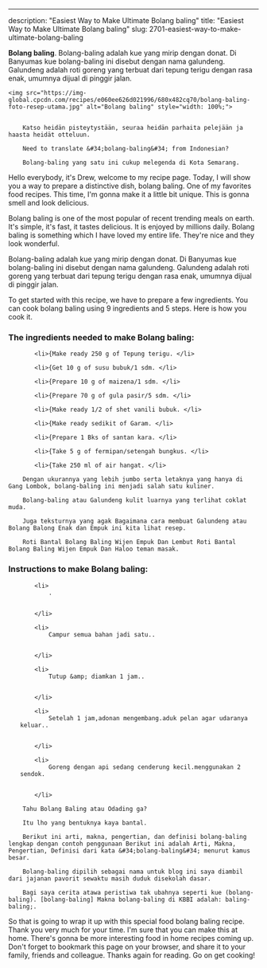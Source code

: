 ---
description: "Easiest Way to Make Ultimate Bolang baling"
title: "Easiest Way to Make Ultimate Bolang baling"
slug: 2701-easiest-way-to-make-ultimate-bolang-baling

<p>
	<strong>Bolang baling</strong>. 
	Bolang-baling adalah kue yang mirip dengan donat. Di Banyumas kue bolang-baling ini disebut dengan nama galundeng. Galundeng adalah roti goreng yang terbuat dari tepung terigu dengan rasa enak, umumnya dijual di pinggir jalan.
</p>
<p>
	
	<img src="https://img-global.cpcdn.com/recipes/e060ee626d021996/680x482cq70/bolang-baling-foto-resep-utama.jpg" alt="Bolang baling" style="width: 100%;">
	
	
		Katso heidän pisteytystään, seuraa heidän parhaita pelejään ja haasta heidät otteluun.
	
		Need to translate &#34;bolang-baling&#34; from Indonesian?
	
		Bolang-baling yang satu ini cukup melegenda di Kota Semarang.
	
</p>
<p>
	Hello everybody, it's Drew, welcome to my recipe page. Today, I will show you a way to prepare a distinctive dish, bolang baling. One of my favorites food recipes. This time, I'm gonna make it a little bit unique. This is gonna smell and look delicious.
</p>
	
<p>
	Bolang baling is one of the most popular of recent trending meals on earth. It's simple, it's fast, it tastes delicious. It is enjoyed by millions daily. Bolang baling is something which I have loved my entire life. They're nice and they look wonderful.
</p>
<p>
	Bolang-baling adalah kue yang mirip dengan donat. Di Banyumas kue bolang-baling ini disebut dengan nama galundeng. Galundeng adalah roti goreng yang terbuat dari tepung terigu dengan rasa enak, umumnya dijual di pinggir jalan.
</p>

<p>
To get started with this recipe, we have to prepare a few ingredients. You can cook bolang baling using 9 ingredients and 5 steps. Here is how you cook it.
</p>

<h3>The ingredients needed to make Bolang baling:</h3>

<ol>
	
		<li>{Make ready 250 g of Tepung terigu. </li>
	
		<li>{Get 10 g of susu bubuk/1 sdm. </li>
	
		<li>{Prepare 10 g of maizena/1 sdm. </li>
	
		<li>{Prepare 70 g of gula pasir/5 sdm. </li>
	
		<li>{Make ready 1/2 of shet vanili bubuk. </li>
	
		<li>{Make ready sedikit of Garam. </li>
	
		<li>{Prepare 1 Bks of santan kara. </li>
	
		<li>{Take 5 g of fermipan/setengah bungkus. </li>
	
		<li>{Take 250 ml of air hangat. </li>
	
</ol>
<p>
	
		Dengan ukurannya yang lebih jumbo serta letaknya yang hanya di Gang Lombok, bolang-baling ini menjadi salah satu kuliner.
	
		Bolang-baling atau Galundeng kulit luarnya yang terlihat coklat muda.
	
		Juga teksturnya yang agak Bagaimana cara membuat Galundeng atau Bolang Balong Enak dan Empuk ini kita lihat resep.
	
		Roti Bantal Bolang Baling Wijen Empuk Dan Lembut Roti Bantal Bolang Baling Wijen Empuk Dan Haloo teman masak.
	
</p>

<h3>Instructions to make Bolang baling:</h3>

<ol>
	
		<li>
			.
			
			
		</li>
	
		<li>
			Campur semua bahan jadi satu..
			
			
		</li>
	
		<li>
			Tutup &amp; diamkan 1 jam..
			
			
		</li>
	
		<li>
			Setelah 1 jam,adonan mengembang.aduk pelan agar udaranya keluar..
			
			
		</li>
	
		<li>
			Goreng dengan api sedang cenderung kecil.menggunakan 2 sendok.
			
			
		</li>
	
</ol>

<p>
	
		Tahu Bolang Baling atau Odading ga?
	
		Itu lho yang bentuknya kaya bantal.
	
		Berikut ini arti, makna, pengertian, dan definisi bolang-baling lengkap dengan contoh penggunaan Berikut ini adalah Arti, Makna, Pengertian, Definisi dari kata &#34;bolang-baling&#34; menurut kamus besar.
	
		Bolang-baling dipilih sebagai nama untuk blog ini saya diambil dari jajanan pavorit sewaktu masih duduk disekolah dasar.
	
		Bagi saya cerita atawa peristiwa tak ubahnya seperti kue (bolang-baling). [bolang-baling] Makna bolang-baling di KBBI adalah: baling-baling;.
	
</p>

<p>
	So that is going to wrap it up with this special food bolang baling recipe. Thank you very much for your time. I'm sure that you can make this at home. There's gonna be more interesting food in home recipes coming up. Don't forget to bookmark this page on your browser, and share it to your family, friends and colleague. Thanks again for reading. Go on get cooking!
</p>
